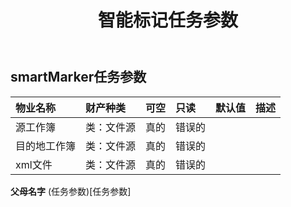 ﻿---
title: 智能标记任务参数
second_title: Aspose.Cells Cloud Documen
type: docs
url: /zh/specification/model/smartmarkertaskparameter/
description: Aspose.Cells 云模型规范：SmartMarkerTaskParameter。轻松处理 Excel 和其他电子表格文档，具有打开、生成、编辑、拆分、合并、比较和转换等功能
weight: 50
---
## **smartMarker任务参数**

 

|物业名称|财产种类|可空|只读|默认值|描述|
|:- |:- |:- |:- |:- |:- |
|源工作簿|类：文件源|真的|错误的|||
|目的地工作簿|类：文件源|真的|错误的|||
|xml文件|类：文件源|真的|错误的|||

**父母名字** (任务参数)[任务参数]